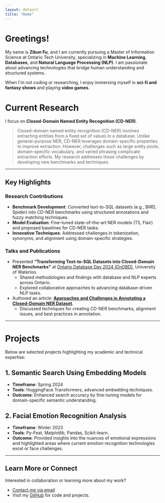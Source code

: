 ```yaml
---
layout: default
title: "Home"
---
```


# Greetings!

My name is **Zikun Fu**, and I am currently pursuing a Master of Information Science at Ontario Tech University, specializing in **Machine Learning**, **Databases**, and **Natural Language Processing (NLP)**. I am passionate about advancing technologies that bridge human understanding and structured systems.

When I'm not coding or researching, I enjoy immersing myself in **sci-fi and fantasy shows** and playing **video games**.

# Current Research

I focus on **Closed-Domain Named Entity Recognition (CD-NER)**.

> Closed-domain named entity recognition (CD-NER) involves extracting entities from a fixed set of values in a database. Unlike general-purpose NER, CD-NER leverages domain-specific properties to improve extraction. However, challenges such as large entity pools, domain-specific vocabulary, and varied phrasing complicate extraction efforts. My research addresses these challenges by developing new benchmarks and techniques.

---

## Key Highlights

### **Research Contributions**
- **Benchmark Development**: Converted text-to-SQL datasets (e.g., BIRD, Spider) into CD-NER benchmarks using structured annotations and fuzzy matching techniques.
- **Model Evaluation**: Fine-tuned state-of-the-art NER models (T5, Flair) and proposed baselines for CD-NER tasks.
- **Innovative Techniques**: Addressed challenges in tokenization, synonyms, and alignment using domain-specific strategies.

### **Talks and Publications**
- Presented **“Transforming Text-to-SQL Datasets into Closed-Domain NER Benchmarks”** at [Ontario Database Day 2024 (OnDBD)](https://ondbd.ca/talk_2024/talk_32.pdf), University of Waterloo.  
  - Shared methodologies and findings with database and NLP experts across Ontario.
  - Explored collaborative approaches to advancing database-driven NLP tasks.  
- Authored an article: [**Approaches and Challenges in Annotating a Closed-Domain NER Dataset**](https://kenpu.ca/articles/Approaches%20and%20Challenges%20in%20Annotating%20a%20Closed%20Domain%20NER%20Dataset.html).  
  - Discussed techniques for creating CD-NER benchmarks, alignment issues, and best practices in annotation.  

---

# Projects

Below are selected projects highlighting my academic and technical expertise:

## **1. Semantic Search Using Embedding Models**
- **Timeframe**: Spring 2024  
- **Tools**: HuggingFace Transformers, advanced embedding techniques.  
- **Outcome**: Enhanced search accuracy by fine-tuning models for domain-specific semantic understanding.

## **2. Facial Emotion Recognition Analysis**
- **Timeframe**: Winter 2023  
- **Tools**: Py-Feat, Matplotlib, Pandas, Scikit-learn.  
- **Outcome**: Provided insights into the nuances of emotional expressions and highlighted areas where current emotion recognition technologies excel or face challenges.

---

## Learn More or Connect
Interested in collaboration or learning more about my work?  
- [Contact me via email](mailto:Zikun.Fu@ontariotechu.net)  
- Visit my [GitHub](https://github.com/zikunfu) for code and projects.
